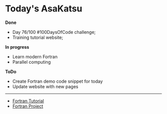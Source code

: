 # Today's AsaKatsu

**Done**

* Day 76/100 #100DaysOfCode challenge;
* Training tutorial website;

**In progress**

* Learn modern Fortran
* Parallel computing 

**ToDo**

* Create Fortran demo code snippet for today
* Update website with new pages

----

* [Fortran Tutorial](https://sagecode.net/fortran/index.html)
* [Fortran Project](https://github.com/elucian/fortran-demo)